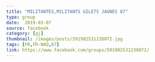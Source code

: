 ```yaml
---
title: "MILITANTES,MILITANTS GILETS JAUNES 87"
type: group
date:  2019-03-07
source: facebook
category: [gj]
thumbnail: /images/posts/591982531238072.jpg
tags: [FR,FR-NAQ,87]
link: https://www.facebook.com/groups/591982531238072/
---
```

